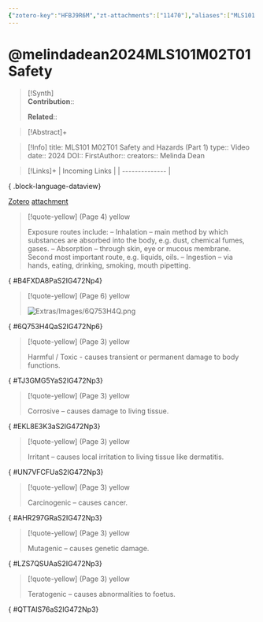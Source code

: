```yaml
---
{"zotero-key":"HFBJ9R6M","zt-attachments":["11470"],"aliases":["MLS101 M02T01 Safety and Hazards (Part 1)"],"keywords":["✅"],"FirstAuthor":"[[ Melinda Dean]]","tags":["source/video","Uni/MLS101"],"dg-publish":true,"permalink":"/sources/melindadean2024-mls-101-m02-t01-safety/","dgPassFrontmatter":true}
---
```


# @melindadean2024MLS101M02T01Safety

>[!Synth]  
>**Contribution**::  
>  
>**Related**:: 
>  

> [!Abstract]+
> 

> [!Info]
> title: MLS101 M02T01 Safety and Hazards (Part 1)
> type:: Video 
> date:: 2024
> DOI:: 
> FirstAuthor:: 
> creators:: Melinda Dean

> [!Links]+
>  | Incoming Links |
> | -------------- |
> 
{ .block-language-dataview}


[Zotero](zotero://select/library/items/HFBJ9R6M) [attachment](<file:///Users/nathanmaxwell/Zotero/storage/S2IG472N/Melinda%20Dean%20-%202024%20-%20MLS101%20M02T01%20Safety%20and%20Hazards%20(Part%201).pdf>)

> [!quote-yellow] (Page 4) yellow
> 
> Exposure routes include: – Inhalation – main method by which substances are absorbed into the body, e.g. dust, chemical fumes, gases. – Absorption – through skin, eye or mucous membrane. Second most important route, e.g. liquids, oils. – Ingestion – via hands, eating, drinking, smoking, mouth pipetting.
>
{ #B4FXDA8PaS2IG472Np4}


> [!quote-yellow] (Page 6) yellow
> 
> ![Extras/Images/6Q753H4Q.png](/img/user/Extras/Images/6Q753H4Q.png)
>
{ #6Q753H4QaS2IG472Np6}


> [!quote-yellow] (Page 3) yellow
> 
> Harmful / Toxic - causes transient or permanent damage to body functions.
>
{ #TJ3GMG5YaS2IG472Np3}


> [!quote-yellow] (Page 3) yellow
> 
> Corrosive – causes damage to living tissue.
>
{ #EKL8E3K3aS2IG472Np3}


> [!quote-yellow] (Page 3) yellow
> 
> Irritant – causes local irritation to living tissue like dermatitis.
>
{ #UN7VFCFUaS2IG472Np3}


> [!quote-yellow] (Page 3) yellow
> 
> Carcinogenic – causes cancer.
>
{ #AHR297GRaS2IG472Np3}


> [!quote-yellow] (Page 3) yellow
> 
> Mutagenic – causes genetic damage.
>
{ #LZS7QSUAaS2IG472Np3}


> [!quote-yellow] (Page 3) yellow
> 
> Teratogenic – causes abnormalities to foetus.
>
{ #QTTAIS76aS2IG472Np3}

